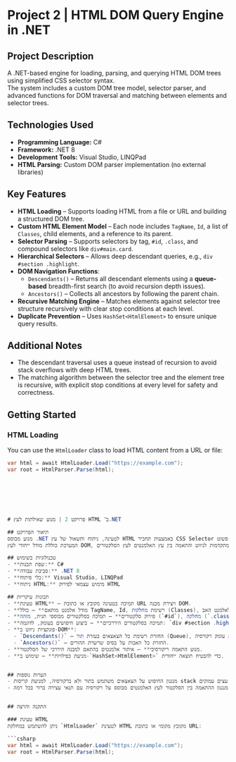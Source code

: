 # Project 2 | HTML DOM Query Engine in .NET

## Project Description
A .NET-based engine for loading, parsing, and querying HTML DOM trees using simplified CSS selector syntax.  
The system includes a custom DOM tree model, selector parser, and advanced functions for DOM traversal and matching between elements and selector trees.

## Technologies Used
- **Programming Language:** C#
- **Framework:** .NET 8
- **Development Tools:** Visual Studio, LINQPad
- **HTML Parsing:** Custom DOM parser implementation (no external libraries)

## Key Features
- **HTML Loading** – Supports loading HTML from a file or URL and building a structured DOM tree.
- **Custom HTML Element Model** – Each node includes `TagName`, `Id`, a list of `Classes`, child elements, and a reference to its parent.
- **Selector Parsing** – Supports selectors by tag, `#id`, `.class`, and compound selectors like `div#main.card`.
- **Hierarchical Selectors** – Allows deep descendant queries, e.g., `div #section .highlight`.
- **DOM Navigation Functions**:
  - `Descendants()` – Returns all descendant elements using a **queue-based** breadth-first search (to avoid recursion depth issues).
  - `Ancestors()` – Collects all ancestors by following the parent chain.
- **Recursive Matching Engine** – Matches elements against selector tree structure recursively with clear stop conditions at each level.
- **Duplicate Prevention** – Uses `HashSet<HtmlElement>` to ensure unique query results.

## Additional Notes
- The descendant traversal uses a queue instead of recursion to avoid stack overflows with deep HTML trees.
- The matching algorithm between the selector tree and the element tree is recursive, with explicit stop conditions at every level for safety and correctness.

## Getting Started

### HTML Loading
You can use the `HtmlLoader` class to load HTML content from a URL or file:

```csharp
var html = await HtmlLoader.Load("https://example.com");
var root = HtmlParser.Parse(html);







# פרויקט 2 | מנוע שאילתות לעץ HTML ב־.NET

## תיאור הפרויקט
מנוע מבוסס .NET לטעינה, ניתוח ותשאול של עץ HTML באמצעות תחביר CSS Selector פשוט.  
המערכת כוללת מודל ייחודי לעץ DOM, מנגנון לפירוק סלקטורים, ופונקציות מתקדמות לניווט והתאמה בין עץ האלמנטים לעץ הסלקטורים.

## טכנולוגיות בשימוש
- **שפת תכנות:** ‎C#‎  
- **סביבת עבודה:** ‎.NET 8  
- **כלי פיתוח:** Visual Studio, LINQPad  
- **ניתוח HTML:** מימוש עצמאי לפירוק HTML

## תכונות עיקריות
- **טעינת HTML** – תמיכה בטעינה מקובץ או כתובת URL ויצירת מבנה DOM.
- **מודל אלמנט מותאם** – כולל TagName, Id, רשימת מחלקות (Classes), רשימת ילדים והפניה לאלמנט האב.
- **פירוק סלקטורים** – תמיכה בסלקטורים מבוססי תגית, מזהה (`#id`), מחלקה (`.class`), וסלקטורים משולבים כמו `div#main.card`.
- **תמיכה בסלקטורים היררכיים** – ביצוע חיפושים בעומק, לדוגמה: `div #section .highlight`.
- **פונקציות ניווט ב-DOM**:
  - `Descendants()` – החזרת רשימת כל הצאצאים בעזרת תור (Queue), למניעת עומק רקורסיה.
  - `Ancestors()` – החזרת כל האבות על בסיס שרשרת ההורים.
- **מנוע התאמה ריקורסיבי** – איתור אלמנטים בהתאם למבנה היררכי של הסלקטור.
- **מניעת כפילויות** – שימוש ב-`HashSet<HtmlElement>` כדי להבטיח תוצאה ייחודית.


## הערות נוספות
- מנגנון החיפוש על הצאצאים משתמש בתור ולא ברקורסיה, למניעת קריסות stack בעת עצים עמוקים.
- מנגנון ההתאמה בין הסלקטור לעץ האלמנטים מבוסס על רקורסיה עם תנאי עצירה ברור בכל רמה.


## התקנה והרצה

### טעינת HTML
ניתן להשתמש במחלקת `HtmlLoader` לטעינת HTML מקובץ מקומי או כתובת URL:

```csharp
var html = await HtmlLoader.Load("https://example.com");
var root = HtmlParser.Parse(html);


